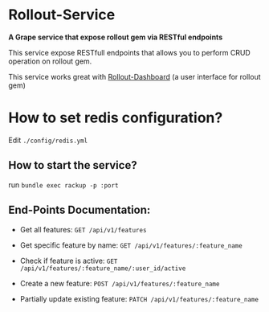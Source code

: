 # Rollout-Service
**A Grape service that expose rollout gem via RESTful endpoints**

This service expose RESTfull endpoints that allows you to perform CRUD operation on rollout gem.

This service works great with [Rollout-Dashboard](https://github.com/fiverr/rollout_dashboard) (a user interface for rollout gem) 

# How to set redis configuration?
Edit `./config/redis.yml`

## How to start the service? 
run `bundle exec rackup -p :port`

## End-Points Documentation:
* Get all features: 
`GET /api/v1/features`

* Get specific feature by name: 
`GET /api/v1/features/:feature_name`

* Check if feature is active: 
`GET /api/v1/features/:feature_name/:user_id/active`

* Create a new feature: 
`POST /api/v1/features/:feature_name`

* Partially update existing feature: 
`PATCH /api/v1/features/:feature_name`
